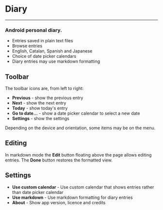# Diary
---
### Android personal diary.

* Entries saved in plain text files
* Browse entries
* English, Catalan, Spanish and Japanese
* Choice of date picker calendars
* Diary entries may use markdown formatting

## Toolbar
The toolbar icons are, from left to right:

* **Previous** - show the previous entry
* **Next** - show the next entry
* **Today** - show today's entry
* **Go to date…** - show a date picker calendar to select a new date
* **Settings** - show the settings

Depending on the device and orientation, some items may be on the
menu.

## Editing
In markdown mode the **Edit** button floating above the page allows
editing entries. The **Done** button restores the formatted view.

## Settings
* **Use custom calendar** - Use custom calendar that shows entries
  rather than date picker calendar
* **Use markdown** - Use markdown formatting for diary entries
* **About** - Show app version, licence and credits
